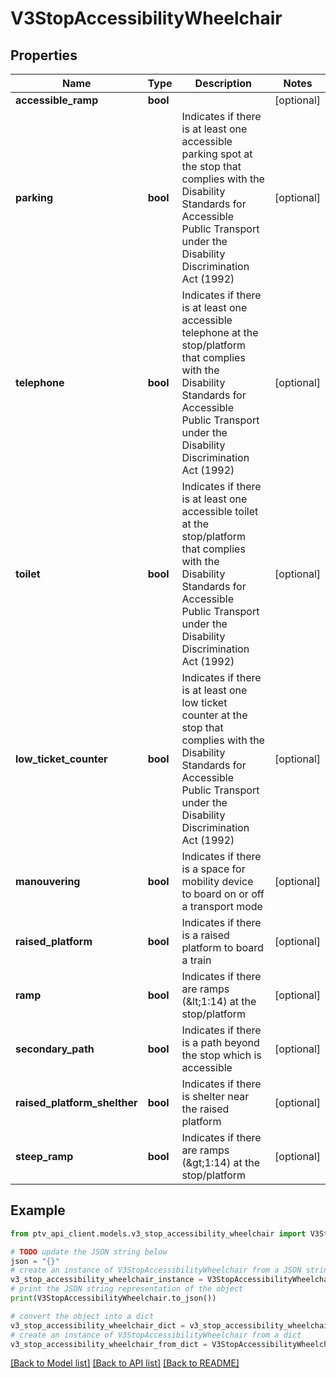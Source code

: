 # V3StopAccessibilityWheelchair


## Properties

Name | Type | Description | Notes
------------ | ------------- | ------------- | -------------
**accessible_ramp** | **bool** |  | [optional] 
**parking** | **bool** | Indicates if there is at least one accessible parking spot at the stop that complies with the Disability Standards for Accessible Public Transport under the Disability Discrimination Act (1992) | [optional] 
**telephone** | **bool** | Indicates if there is at least one accessible telephone at the stop/platform that complies with the Disability Standards for Accessible Public Transport under the Disability Discrimination Act (1992) | [optional] 
**toilet** | **bool** | Indicates if there is at least one accessible toilet at the stop/platform that complies with the Disability Standards for Accessible Public Transport under the Disability Discrimination Act (1992) | [optional] 
**low_ticket_counter** | **bool** | Indicates if there is at least one low ticket counter at the stop that complies with the Disability Standards for Accessible Public Transport under the Disability Discrimination Act (1992) | [optional] 
**manouvering** | **bool** | Indicates if there is a space for mobility device to board on or off a transport mode | [optional] 
**raised_platform** | **bool** | Indicates if there is a raised platform to board a train | [optional] 
**ramp** | **bool** | Indicates if there are ramps (&amp;lt;1:14) at the stop/platform | [optional] 
**secondary_path** | **bool** | Indicates if there is a path beyond the stop which is accessible | [optional] 
**raised_platform_shelther** | **bool** | Indicates if there is shelter near the raised platform | [optional] 
**steep_ramp** | **bool** | Indicates if there are ramps (&amp;gt;1:14) at the stop/platform | [optional] 

## Example

```python
from ptv_api_client.models.v3_stop_accessibility_wheelchair import V3StopAccessibilityWheelchair

# TODO update the JSON string below
json = "{}"
# create an instance of V3StopAccessibilityWheelchair from a JSON string
v3_stop_accessibility_wheelchair_instance = V3StopAccessibilityWheelchair.from_json(json)
# print the JSON string representation of the object
print(V3StopAccessibilityWheelchair.to_json())

# convert the object into a dict
v3_stop_accessibility_wheelchair_dict = v3_stop_accessibility_wheelchair_instance.to_dict()
# create an instance of V3StopAccessibilityWheelchair from a dict
v3_stop_accessibility_wheelchair_from_dict = V3StopAccessibilityWheelchair.from_dict(v3_stop_accessibility_wheelchair_dict)
```
[[Back to Model list]](../README.md#documentation-for-models) [[Back to API list]](../README.md#documentation-for-api-endpoints) [[Back to README]](../README.md)


